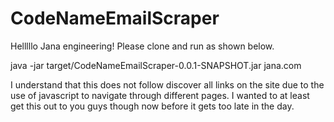# CodeNameEmailScraper

Helllllo Jana engineering! Please clone and run as shown below.

java -jar target/CodeNameEmailScraper-0.0.1-SNAPSHOT.jar jana.com

I understand that this does not follow discover all links on the site due to the use of javascript to navigate through different pages.  I wanted to at least get this out to you guys though now before it gets too late in the day.
